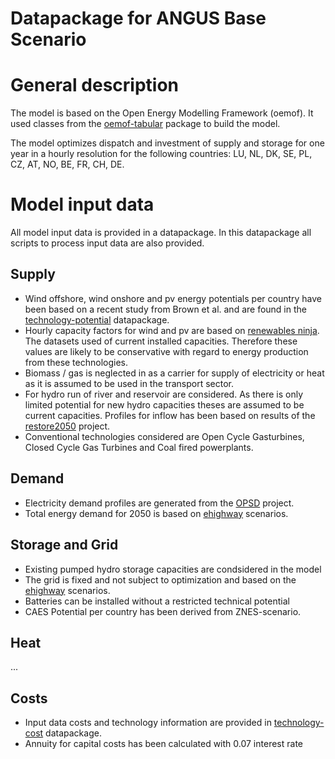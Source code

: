 # Datapackage for ANGUS Base Scenario

# General description

The model is based on the Open Energy Modelling Framework (oemof). It used
classes from the [oemof-tabular](https://github.com/oemof/oemof-tabular) package
to build the model.

The model optimizes dispatch and investment of supply and storage
for one year in a hourly resolution for the following countries: LU, NL, DK,
SE, PL, CZ, AT, NO, BE, FR, CH, DE.


# Model input data

All model input data is provided in a datapackage. In this datapackage all
scripts to process input data are also provided.

## Supply

* Wind offshore, wind onshore and pv energy potentials per country have been
  based on a recent study from Brown et al. and are found in the
  [technology-potential](https://github.com/ZNES-datapackages/technology-potential) datapackage.
* Hourly capacity factors for wind and pv are based on  [renewables     ninja](https://www.renewables.ninja/downloads). The datasets used of current
  installed capacities. Therefore these values are likely to be conservative
  with regard to energy production from these technologies.  
* Biomass / gas is neglected in as a carrier for supply of electricity or heat as
  it is assumed to be used in the transport sector.
* For hydro run of river and reservoir are considered. As there is only
  limited potential for new hydro capacities theses are
  assumed to be current capacities. Profiles for inflow has been based on
  results of the [restore2050](https://zenodo.org/record/804244) project.
* Conventional technologies considered are Open Cycle Gasturbines,
  Closed Cycle Gas Turbines and Coal fired powerplants.

## Demand

* Electricity demand profiles are generated from the [OPSD](https://data.open-power-system-data.org/time_series/2017-07-09/time_series_60min_singleindex.csv) project.
* Total energy demand for 2050 is based on [ehighway](http://www.e-highway2050.eu/fileadmin/documents/Results/e-Highway_database_per_country-08022016.xlsx) scenarios.

## Storage and Grid

* Existing pumped hydro storage capacities are condsidered in the model
* The grid is fixed and not subject to optimization and based on the [ehighway](http://www.e-highway2050.eu/fileadmin/documents/Results/e-Highway_database_per_country-08022016.xlsx) scenarios.
* Batteries can be installed without a restricted technical potential
* CAES Potential per country has been derived from ZNES-scenario.

## Heat

...



## Costs

* Input data costs and technology information are provided in
[technology-cost](https://github.com/ZNES-datapackages/technology-cost) datapackage.
* Annuity for capital costs has been calculated with 0.07 interest rate
